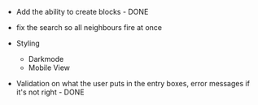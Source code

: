 - Add the ability to create blocks - DONE
- fix the search so all neighbours fire at once
- Styling 
    - Darkmode
    - Mobile View

- Validation on what the user puts in the entry boxes, error messages if it's not right - DONE
